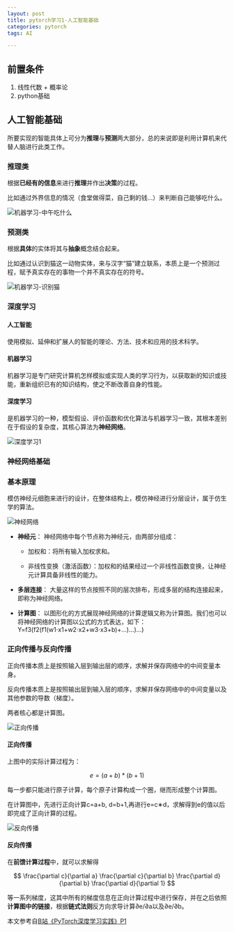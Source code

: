 ```yaml
---
layout: post
title: pytorch学习1-人工智能基础
categories: pytorch
tags: AI

---
```




## **前置条件**

1. 线性代数 + 概率论
2. python基础

## **人工智能基础**

所要实现的智能具体上可分为**推理**与**预测**两大部分，总的来说即是利用计算机来代替人脑进行此类工作。

### **推理类**

根据**已经有的信息**来进行**推理**并作出**决策**的过程。

比如通过外界信息的情况（食堂做得菜，自己剩的钱...）来判断自己能够吃什么。

![机器学习-中午吃什么](https://user-images.githubusercontent.com/4729226/189840952-31d81d62-adea-4628-89ca-35e3fe872f65.jpg)



### **预测类**

根据**具体**的实体将其与**抽象**概念结合起来。

比如通过认识到猫这一动物实体，来与汉字“猫”建立联系，本质上是一个预测过程，赋予真实存在的事物一个并不真实存在的符号。

![机器学习-识别猫](https://user-images.githubusercontent.com/4729226/189840976-e7c2d4ba-5fec-4eec-91a9-aba78f6c932c.jpg)



### **深度学习**

#### **人工智能**

使用模拟、延伸和扩展人的智能的理论、方法、技术和应用的技术科学。

#### **机器学习**

机器学习是专门研究计算机怎样模拟或实现人类的学习行为，以获取新的知识或技能，重新组织已有的知识结构，使之不断改善自身的性能。

#### **深度学习**

是机器学习的一种，模型假设、评价函数和优化算法与机器学习一致，其根本差别在于假设的复杂度，其核心算法为**神经网络**。

![深度学习1](https://user-images.githubusercontent.com/4729226/189842281-980a5a95-34c9-49ef-b67e-cfdae1fe6482.png)

### **神经网络基础**

### **基本原理**

模仿神经元细胞来进行的设计，在整体结构上，模仿神经进行分层设计，属于仿生学的算法。

![神经网络](https://user-images.githubusercontent.com/4729226/189842898-032f9b0a-04e0-4d1c-8cf3-4287efc19b7e.png)



- **神经元**： 神经网络中每个节点称为神经元，由两部分组成：
  - 加权和：将所有输入加权求和。
  
  - 非线性变换（激活函数）：加权和的结果经过一个非线性函数变换，让神经元计算具备非线性的能力。
  
- **多层连接**： 大量这样的节点按照不同的层次排布，形成多层的结构连接起来，即称为神经网络。

- **计算图**： 以图形化的方式展现神经网络的计算逻辑又称为计算图。我们也可以将神经网络的计算图以公式的方式表达，如下：Y=f3(f2(f1(w1⋅x1+w2⋅x2+w3⋅x3+b)+…)…)…)

### **正向传播与反向传播**

正向传播本质上是按照输入层到输出层的顺序，求解并保存网络中的中间变量本身。

反向传播本质上是按照输出层到输入层的顺序，求解并保存网络中的中间变量以及其他参数的导数（梯度）。

两者核心都是计算图。

![正向传播](https://user-images.githubusercontent.com/4729226/189844154-f9d46119-a2b7-458d-a551-5b306f93db76.png)

#### **正向传播**

上图中的实际计算过程为：


$$
e=(a+b)*(b+1)
$$


每一步都只能进行原子计算，每个原子计算构成一个圈，继而形成整个计算图。

在计算图中，先进行正向计算c=a+b, d=b+1,再进行e=c∗d，求解得到e的值以后即完成了正向计算的过程。



![反向传播](https://user-images.githubusercontent.com/4729226/189844172-903cc371-4582-4913-8503-f853fef451af.png)

#### **反向传播**

在**前馈计算过程**中，就可以求解得


$$
\frac{\partial c}{\partial a}    \frac{\partial c}{\partial b}
\frac{\partial d}{\partial b}    \frac{\partial d}{\partial 1}
$$


等一系列梯度，这其中所有的梯度信息在正向计算过程中进行保存，并在之后依照**计算图中的链接**，根据**链式法则**反方向求导计算∂e/∂a以及∂e/∂b。



本文参考自[B站《PyTorch深度学习实践》P1](https://www.bilibili.com/video/BV1Y7411d7Ys?p=1)


